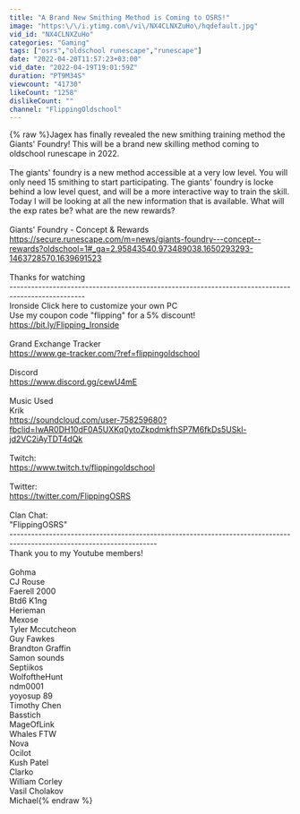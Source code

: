 ```yaml
---
title: "A Brand New Smithing Method is Coming to OSRS!"
image: "https:\/\/i.ytimg.com\/vi\/NX4CLNXZuHo\/hqdefault.jpg"
vid_id: "NX4CLNXZuHo"
categories: "Gaming"
tags: ["osrs","oldschool runescape","runescape"]
date: "2022-04-20T11:57:23+03:00"
vid_date: "2022-04-19T19:01:59Z"
duration: "PT9M34S"
viewcount: "41730"
likeCount: "1258"
dislikeCount: ""
channel: "FlippingOldschool"
---
```

{% raw %}Jagex has finally revealed the new smithing training method the Giants' Foundry! This will be a brand new skilling method coming to oldschool runescape in 2022.<br /><br />The giants' foundry is a new method accessible at a very low level. You will only need 15 smithing to start participating. The giants' foundry is locke behind a low level quest, and will be a more interactive way to train the skill. Today I will be looking at all the new information that is available. What will the exp rates be? what are the new rewards?<br /><br />Giants' Foundry - Concept &amp; Rewards<br /><a rel="nofollow" target="blank" href="https://secure.runescape.com/m=news/giants-foundry---concept--rewards?oldschool=1#_ga=2.95843540.973489038.1650293293-1463728570.1639691523">https://secure.runescape.com/m=news/giants-foundry---concept--rewards?oldschool=1#_ga=2.95843540.973489038.1650293293-1463728570.1639691523</a><br /><br />Thanks for watching<br />---------------------------------------------------------------------------------------------------<br />Ironside Click here to customize your own PC<br />Use my coupon code &quot;flipping&quot; for a 5% discount!<br /><a rel="nofollow" target="blank" href="https://bit.ly/Flipping_Ironside">https://bit.ly/Flipping_Ironside</a><br /><br />Grand Exchange Tracker<br /><a rel="nofollow" target="blank" href="https://www.ge-tracker.com/?ref=flippingoldschool">https://www.ge-tracker.com/?ref=flippingoldschool</a><br /><br />Discord<br /><a rel="nofollow" target="blank" href="https://www.discord.gg/cewU4mE">https://www.discord.gg/cewU4mE</a><br /><br />Music Used<br />Krik<br /><a rel="nofollow" target="blank" href="https://soundcloud.com/user-758259680?fbclid=IwAR0DH10dF0A5UXKq0ytoZkpdmkfhSP7M6fkDs5USkl-jd2VC2iAyTDT4dQk">https://soundcloud.com/user-758259680?fbclid=IwAR0DH10dF0A5UXKq0ytoZkpdmkfhSP7M6fkDs5USkl-jd2VC2iAyTDT4dQk</a><br /><br />Twitch:<br /><a rel="nofollow" target="blank" href="https://www.twitch.tv/flippingoldschool">https://www.twitch.tv/flippingoldschool</a><br /><br />Twitter:<br /><a rel="nofollow" target="blank" href="https://twitter.com/FlippingOSRS">https://twitter.com/FlippingOSRS</a><br /><br />Clan Chat:<br />&quot;FlippingOSRS&quot;<br />-----------------------------------------------------------------------------------------------------------------------<br />Thank you to my Youtube members!<br /><br />Gohma<br />CJ Rouse<br />Faerell 2000<br />Btd6 K1ng<br />Herieman<br />Mexose<br />Tyler Mccutcheon<br />Guy Fawkes<br />Brandton Graffin<br />Samon sounds<br />Septiikos<br />WolfoftheHunt<br />ndm0001<br />yoyosup 89<br />Timothy Chen<br />Basstich<br />MageOfLink<br />Whales FTW<br />Nova<br />Ocilot<br />Kush Patel<br />Clarko<br />William Corley<br />Vasil Cholakov<br />Michael{% endraw %}

